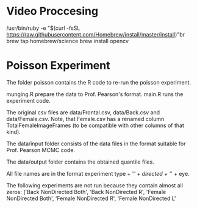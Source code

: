 # Video Proccesing
/usr/bin/ruby -e "$(curl -fsSL https://raw.githubusercontent.com/Homebrew/install/master/install)"br
brew tap homebrew/science
brew install opencv

# Poisson Experiment
The folder poisson contains the R code to re-run the poisson experiment.

munging.R prepare the data to Prof. Pearson's format.
main.R runs the experiment code. 

The original csv files are data/Frontal.csv, data/Back.csv and data/Female.csv. Note, that Female.csv has a renamed column TotalFemaleImageFrames (to be compatible with other columns of that kind).

The data/input folder consists of the data files in the format suitable for Prof. Pearson MCMC code.

The data/output folder contains the obtained quantile files.

All file names are in the format experiment type + '_' + directed + '_' + eye.

The following experiments are not run because they contain almost all zeros:
('Back NonDirected Both', 'Back NonDirected R', 'Female NonDirected Both', 'Female NonDirected R', 'Female NonDirected L'
